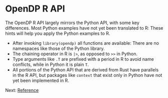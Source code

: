 # OpenDP R API

The OpenDP R API largely mirrors the Python API, with some key differences.
Most Python examples have not yet been translated to R:
These hints will help you apply the Python examples to R.

- After invoking `library(opendp)` all functions are available: There are no namespaces like those of the Python library.
- The chaining operator in R is `|>`, as opposed to `>>` in Python.
- Type arguments like `.T` are prefixed with a period in R to avoid name conflicts, while in Python it is plain `T`.
- All portions of the Python API that are derived from Rust have parallels in the R API, but packages like `context` that exist only in Python have not yet been implemented in R.

Next: [Reference](reference/index.html)

<!-- The line above works in the rendered docs, but not in github. This file is skipped by link checker. -->
